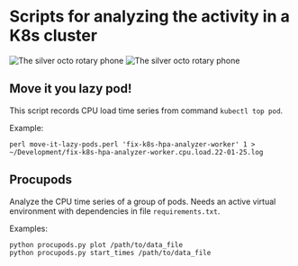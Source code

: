 # Scripts for analyzing the activity in a K8s cluster

![The silver octo rotary phone](https://drive.google.com/file/d/1ZNc0teUqKH0lHIP4J_JBeI712Q3nGVM0/view?usp=sharing)
<img src="https://drive.google.com/file/d/1ZNc0teUqKH0lHIP4J_JBeI712Q3nGVM0/view?usp=sharing" alt="The silver octo rotary phone">

## Move it you lazy pod!
This script records CPU load time series from command `kubectl top pod`.

Example:
```
perl move-it-lazy-pods.perl 'fix-k8s-hpa-analyzer-worker' 1 > ~/Development/fix-k8s-hpa-analyzer-worker.cpu.load.22-01-25.log
```

## Procupods
Analyze the CPU time series of a group of pods. Needs an active virtual environment with dependencies in file `requirements.txt`.

Examples:
```
python procupods.py plot /path/to/data_file
python procupods.py start_times /path/to/data_file
```
